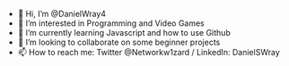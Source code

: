 - 👋 Hi, I’m @DanielWray4
- 👀 I’m interested in Programming and Video Games
- 🌱 I’m currently learning Javascript and how to use Github
- 💞️ I’m looking to collaborate on some beginner projects
- 📫 How to reach me: Twitter @Networkw1zard / LinkedIn: DanielSWray

<!---
DanielWray4/DanielWray4 is a ✨ special ✨ repository because its `README.md` (this file) appears on your GitHub profile.
You can click the Preview link to take a look at your changes.
--->
